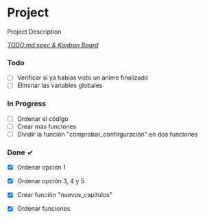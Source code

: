 # Project

Project Description

<em>[TODO.md spec & Kanban Board](https://bit.ly/3fCwKfM)</em>

### Todo

- [ ] Verificar si ya habías visto un anime finalizado  
- [ ] Eliminar las variables globales  

### In Progress

- [ ] Ordenar el código  
- [ ] Crear más funciones  
- [ ] Dividir la función "comprobar_confirguración" en dos funciones  

### Done ✓

- [x] Ordenar opción 1  
- [x] Ordenar opción 3, 4 y 5  
- [x] Crear función "nuevos_capitulos"  
- [x] Ordenar funciones  

